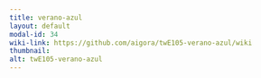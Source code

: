 ```yaml
---
title: verano-azul
layout: default
modal-id: 34
wiki-link: https://github.com/aigora/twE105-verano-azul/wiki
thumbnail: 
alt: twE105-verano-azul
---
```

